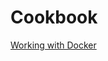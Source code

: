 # Cookbook

[Working with Docker](Cookbook%206770124015cc4c8e983d6034c3d5361b/Working%20with%20Docker%203307eadbaee141109ffc18e72ec95a9d.md)

